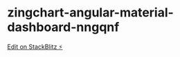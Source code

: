 # zingchart-angular-material-dashboard-nngqnf

[Edit on StackBlitz ⚡️](https://stackblitz.com/edit/zingchart-angular-material-dashboard-nngqnf)